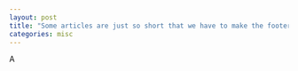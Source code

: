 ```yaml
---
layout: post
title: "Some articles are just so short that we have to make the footer stick"
categories: misc
---
```



A
